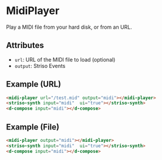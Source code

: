 # MidiPlayer

Play a MIDI file from your hard disk, or from an URL.

## Attributes

- `url`: URL of the MIDI file to load (optional)
- `output`: Striso Events

## Example (URL)

```html
<midi-player url="/test.mid" output="midi"></midi-player>
<striso-synth input="midi"  ui="true"></striso-synth>
<d-compose input="midi"></d-compose>
```

<midi-player url="/test.mid" output="midi"></midi-player>
<striso-synth input="midi" ui="true"></striso-synth>
<d-compose input="midi"></d-compose>

## Example (File)

```html
<midi-player output="midi"></midi-player>
<striso-synth input="midi"  ui="true"></striso-synth>
<d-compose input="midi"></d-compose>
```

<midi-player output="midi"></midi-player>
<d-compose input="midi"></d-compose>
